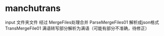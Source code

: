 # manchutrans
input 文件夹文件
经过
MergeFiles处理合并
ParseMergeFiles01 解析成json格式
TransMergeFile01 满语转写部分解析为满语（可能有部分不准确，待修正）
